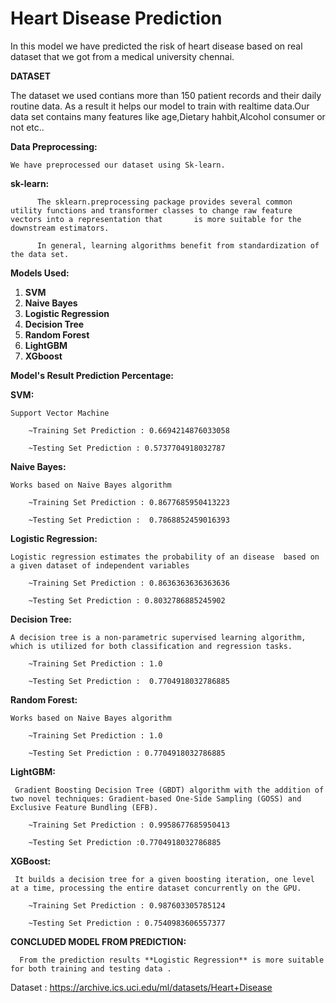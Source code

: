 # Heart Disease Prediction

In this model we have predicted the risk of heart disease based on real dataset that we got from a medical university chennai.

**DATASET**

  The dataset we used contians more than 150 patient records and their daily routine data.
  As a result it helps  our model to train with realtime data.Our data set contains many features like age,Dietary hahbit,Alcohol consumer or not etc..
  
 **Data Preprocessing:**
 
    We have preprocessed our dataset using Sk-learn.
    
   **sk-learn:**
   
          The sklearn.preprocessing package provides several common utility functions and transformer classes to change raw feature vectors into a representation that       is more suitable for the downstream estimators. 
          
          In general, learning algorithms benefit from standardization of the data set.
          
**Models Used:**          
          
1. **SVM**
2. **Naive Bayes**
3. **Logistic Regression**
4. **Decision Tree**
5. **Random Forest**
6. **LightGBM**
7. **XGboost**

**Model's Result Prediction Percentage:**

**SVM:**

    Support Vector Machine
    
        ~Training Set Prediction : 0.6694214876033058
        
        ~Testing Set Prediction : 0.5737704918032787
    
**Naive Bayes:**

    Works based on Naive Bayes algorithm
    
        ~Training Set Prediction : 0.8677685950413223
        
        ~Testing Set Prediction :  0.7868852459016393
        
**Logistic Regression:**

    Logistic regression estimates the probability of an disease  based on a given dataset of independent variables
    
        ~Training Set Prediction : 0.8636363636363636
        
        ~Testing Set Prediction : 0.8032786885245902
        
**Decision Tree:**

    A decision tree is a non-parametric supervised learning algorithm, which is utilized for both classification and regression tasks.
    
        ~Training Set Prediction : 1.0     
        
        ~Testing Set Prediction :  0.7704918032786885 
        
**Random Forest:**

    Works based on Naive Bayes algorithm
    
        ~Training Set Prediction : 1.0
        
        ~Testing Set Prediction : 0.7704918032786885

**LightGBM:**

     Gradient Boosting Decision Tree (GBDT) algorithm with the addition of two novel techniques: Gradient-based One-Side Sampling (GOSS) and Exclusive Feature Bundling (EFB).
    
        ~Training Set Prediction : 0.9958677685950413
        
        ~Testing Set Prediction :0.7704918032786885
        
 **XGBoost:**
 
     It builds a decision tree for a given boosting iteration, one level at a time, processing the entire dataset concurrently on the GPU.
    
        ~Training Set Prediction : 0.987603305785124
        
        ~Testing Set Prediction : 0.7540983606557377      
   
 
 

**CONCLUDED MODEL FROM PREDICTION:**

      From the prediction results **Logistic Regression** is more suitable for both training and testing data .



Dataset : https://archive.ics.uci.edu/ml/datasets/Heart+Disease





